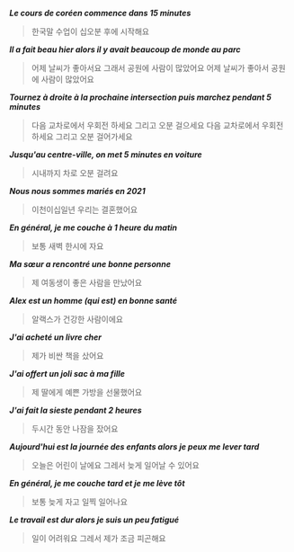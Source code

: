 ***Le cours de coréen commence dans 15 minutes***

> 한국말 수업이 십오분 후에 시작해요

***Il a fait beau hier alors il y avait beaucoup de monde au parc***

>  어제 날씨가 좋아서요 그래서 공원에 사람이 많았어요
>  어제 날씨가 좋아서 공원에 사람이 많았어요

 ***Tournez à droite à la prochaine intersection puis marchez pendant 5
   minutes*** 
> 다음 교차로에서 우회전 하세요 그리고 오분 걸으세요
> 다음 교차로에서 우회전 하세요 그리고 오분 걸어가세요   

***Jusqu'au centre-ville, on met 5 minutes en voiture***
> 시내까지 차로 오분 걸려요
   
***Nous nous sommes mariés en 2021***
   > 이천이십일년 우리는 결혼했어요
   
***En général, je me couche à 1 heure du matin***
> 보통 새벽 한시에 자요
   
***Ma sœur a rencontré une bonne personne***
> 제 여동생이 좋은 사람을 만났어요
   
***Alex est un homme (qui est) en bonne santé***
> 알랙스가 건강한 사람이에요
   
***J'ai acheté un livre cher***
> 제가 비싼 책을 샀어요
   
***J'ai offert un joli sac à ma fille***
> 제 딸에게 예쁜 가방을 선물했어요
   
***J'ai fait la sieste pendant 2 heures***
> 두시간 동안 나잠을 잤어요
   
***Aujourd'hui est la journée des enfants alors je peux me lever tard***
> 오늘은 어린이 날에요 그레서 늦게 일어날 수 있어요
   
***En général, je me couche tard et je me lève tôt***
> 보통 늦게 자고 일찍 일어나요

***Le travail est dur alors je suis un peu fatigué***
> 일이 어려워요 그레서 제가 조금 피곤해요
